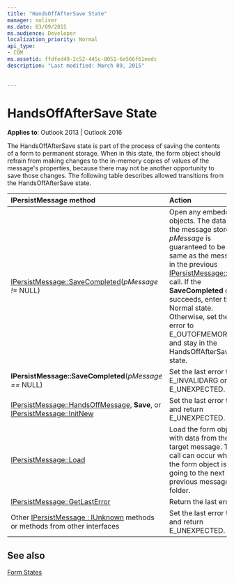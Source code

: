 ```yaml
---
title: "HandsOffAfterSave State"
manager: soliver
ms.date: 03/09/2015
ms.audience: Developer
localization_priority: Normal
api_type:
- COM
ms.assetid: ffdfed49-2c52-445c-8051-6e566f61eedc
description: "Last modified: March 09, 2015"
 
 
---
```


# HandsOffAfterSave State

  
  
**Applies to**: Outlook 2013 | Outlook 2016 
  
The HandsOffAfterSave state is part of the process of saving the contents of a form to permanent storage. When in this state, the form object should refrain from making changes to the in-memory copies of values of the message's properties, because there may not be another opportunity to save those changes. The following table describes allowed transitions from the HandsOffAfterSave state.
  
|**IPersistMessage method**|**Action**|**New state**|
|:-----|:-----|:-----|
|[IPersistMessage::SaveCompleted](ipersistmessage-savecompleted.md)(_pMessage !=_ NULL)  <br/> |Open any embedded objects. The data in the message stored in  _pMessage_ is guaranteed to be the same as the message in the previous [IPersistMessage::Save](ipersistmessage-save.md) call. If the **SaveCompleted** call succeeds, enter the Normal state. Otherwise, set the last error to E_OUTOFMEMORY and stay in the HandsOffAfterSave state.  <br/> |[Normal](normal-state.md) or HandsOffAfterSave  <br/> |
|**IPersistMessage::SaveCompleted**(_pMessage ==_ NULL)  <br/> |Set the last error to E_INVALIDARG or E_UNEXPECTED.  <br/> |HandsOffAfterSave  <br/> |
|[IPersistMessage::HandsOffMessage](ipersistmessage-handsoffmessage.md), **Save**, or [IPersistMessage::InitNew](ipersistmessage-initnew.md) <br/> |Set the last error to and return E_UNEXPECTED.  <br/> |HandsOffAfterSave  <br/> |
|[IPersistMessage::Load](ipersistmessage-load.md) <br/> |Load the form object with data from the target message. This call can occur when the form object is going to the next or previous message in a folder.  <br/> |Normal  <br/> |
|[IPersistMessage::GetLastError](ipersistmessage-getlasterror.md) <br/> |Return the last error.  <br/> |HandsOffAfterSave  <br/> |
|Other [IPersistMessage : IUnknown](ipersistmessageiunknown.md) methods or methods from other interfaces  <br/> |Set the last error to and return E_UNEXPECTED.  <br/> |HandsOffAfterSave  <br/> |
   
## See also



[Form States](form-states.md)


